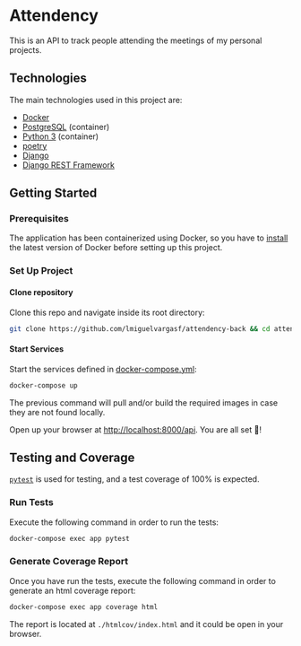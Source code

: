 # Attendency

This is an API to track people attending the meetings of my personal projects.

## Technologies

The main technologies used in this project are:

* [Docker][]
* [PostgreSQL][] (container)
* [Python 3][python] (container)
* [poetry][]
* [Django][]
* [Django REST Framework][DRF]

## Getting Started

### Prerequisites

The application has been containerized using Docker, so you have to [install][install-docker] the latest version of Docker before setting up this project.

### Set Up Project

#### Clone repository

Clone this repo and navigate inside its root directory:

```bash
git clone https://github.com/lmiguelvargasf/attendency-back && cd attendency-back
```

#### Start Services

Start the services defined in [docker-compose.yml][]:

```bash
docker-compose up
```

The previous command will pull and/or build the required images in case they are not found locally.

Open up your browser at [http://localhost:8000/api][api]. You are all set 🎉!

## Testing and Coverage


[`pytest`][pytest] is used for testing, and a test coverage of 100% is expected.

### Run Tests

Execute the following command in order to run the tests:

```bash
docker-compose exec app pytest
```

### Generate Coverage Report

Once you have run the tests, execute the following command in order to generate an html coverage report:

```bash
docker-compose exec app coverage html
```

The report is located at `./htmlcov/index.html` and it could be open in your browser.

[Docker]: https://www.docker.com
[docker-compose.yml]: ./docker-compose.yml
[Django]: https://www.djangoproject.com
[DRF]: https://www.django-rest-framework.org
[install-docker]: https://www.docker.com/get-started
[api]: http://localhost:8000/api
[poetry]: https://python-poetry.org
[PostgreSQL]: https://www.postgresql.org
[pytest]: https://docs.pytest.org/en/stable
[python]: https://www.python.org
